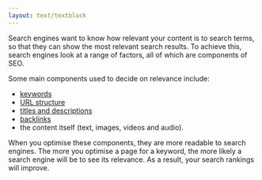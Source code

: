 ```yaml
---
layout: text/textblock
---
```

Search engines want to know how relevant your content is to search terms, so that they can show the most relevant search results. To achieve this, search engines look at a range of factors, all of which are components of SEO.

Some main components used to decide on relevance include:
- [keywords](/content-strategy/seo/on-page-seo/#keywords)
- [URL structure](/content-strategy/seo/on-page-seo/#page-urls)
- [titles and descriptions](/content-strategy/seo/on-page-seo/#metadata)
- [backlinks](/content-strategy/seo/off-page-seo/#backlinks)
- the content itself (text, images, videos and audio).

When you optimise these components, they are more readable to search engines. The more you optimise a page for a keyword, the more likely a search engine will be to see its relevance. As a result, your search rankings will improve.


